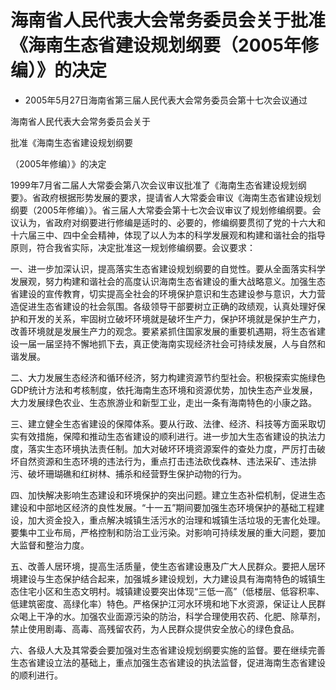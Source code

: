 # 海南省人民代表大会常务委员会关于批准《海南生态省建设规划纲要（2005年修编）》的决定

- 2005年5月27日海南省第三届人民代表大会常务委员会第十七次会议通过

<!-- INFO END -->

海南省人民代表大会常务委员会关于

批准《海南生态省建设规划纲要

（2005年修编）》的决定

1999年7月省二届人大常委会第八次会议审议批准了《海南生态省建设规划纲要》。省政府根据形势发展的要求，提请省人大常委会审议《海南生态省建设规划纲要（2005年修编）》。省三届人大常委会第十七次会议审议了规划修编纲要。会议认为，省政府对纲要进行修编是适时的、必要的，修编纲要贯彻了党的十六大和十六届三中、四中全会精神，体现了以人为本的科学发展观和构建和谐社会的指导原则，符合我省实际，决定批准这一规划修编纲要。会议要求：

一、进一步加深认识，提高落实生态省建设规划纲要的自觉性。要从全面落实科学发展观，努力构建和谐社会的高度认识海南生态省建设的重大战略意义。加强生态省建设的宣传教育，切实提高全社会的环境保护意识和生态建设参与意识，大力营造促进生态省建设的社会氛围。各级领导干部要树立正确的政绩观，认真处理好保护和开发的关系，牢固树立破坏环境就是破坏生产力，保护环境就是保护生产力，改善环境就是发展生产力的观念。要紧紧抓住国家发展的重要机遇期，将生态省建设一届一届坚持不懈地抓下去，真正使海南实现经济社会可持续发展，人与自然和谐发展。

二、大力发展生态经济和循环经济，努力构建资源节约型社会。积极探索实施绿色GDP统计方法和考核制度，依托海南生态环境和资源优势，加快生态产业发展，大力发展绿色农业、生态旅游业和新型工业，走出一条有海南特色的小康之路。

三、建立健全生态省建设的保障体系。要从行政、法律、经济、科技等方面采取切实有效措施，保障和推动生态省建设的顺利进行。进一步加大生态省建设的执法力度，落实生态环境执法责任制。加大对破坏环境资源案件的查处力度，严厉打击破坏自然资源和生态环境的违法行为，重点打击违法砍伐森林、违法采矿、违法排污、破坏珊瑚礁和红树林、捕杀和经营野生保护动物的行为。

四、加快解决影响生态建设和环境保护的突出问题。建立生态补偿机制，促进生态建设和中部地区经济的良性发展。“十一五”期间要加强生态环境保护的基础工程建设，加大资金投入，重点解决城镇生活污水的治理和城镇生活垃圾的无害化处理。要集中工业布局，严格控制和防治工业污染。对影响可持续发展的重大问题，要加大监督和整治力度。

五、改善人居环境，提高生活质量，使生态省建设惠及广大人民群众。要把人居环境建设与生态保护结合起来，加强城乡建设规划，大力建设具有海南特色的城镇生态住宅小区和生态文明村。城镇建设要突出体现“三低一高”（低楼层、低容积率、低建筑密度、高绿化率）特色。严格保护江河水环境和地下水资源，保证让人民群众喝上干净的水。加强农业面源污染的防治，科学合理使用农药、化肥、除草剂，禁止使用剧毒、高毒、高残留农药，为人民群众提供安全放心的绿色食品。

六、各级人大及其常委会要加强对生态省建设规划纲要实施的监督。要在继续完善生态省建设立法的基础上，重点加强生态省建设的执法监督，促进海南生态省建设的顺利进行。
